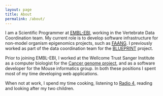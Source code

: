 ```yaml
---
layout: page
title: About
permalink: /about/
---
```


I am a Scientific Programmer at <a href="http://www.ebi.ac.uk"><abbr title="European Bioinformatics Institute,
part of the European Molecular Biology Laboratory">EMBL-EBI</abbr></a>, working in
the Vertebrate Data Coordination team. My current role is to develop software
infrastructure for non-model organism epigenomics projects, such as <a
href="http://faang.org/"><abbr title="Functional annotation of animal
genomes">FAANG</abbr></a>. I previously worked as part of the data coordination team for the
[BLUEPRINT](http://www.blueprint-epigenome.eu/) project.

Prior to joining EMBL-EBI, I worked at the Wellcome Trust Sanger Institute as a computer biologist for the [Cancer genome project](https://www.sanger.ac.uk/research/projects/cancergenome/), and as a software developer for the Mouse informatics group. In both these positions I spent most of my time developing web applications.

When not at work, I spend my time cooking, listening to [Radio 4](http://www.bbc.co.uk/radio4), reading and looking after my two children.  

